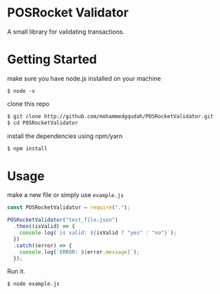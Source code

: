 # POSRocket Validator

A small library for validating transactions.

# Getting Started

make sure you have node.js installed on your machine

```
$ node -v
```

clone this repo

```bash
$ git clone http://github.com/mohammedgqudah/POSRocketValidator.git
$ cd POSRocketValidator
```

install the dependencies using npm/yarn

```bash
$ npm install
```

# Usage

make a new file or simply use `example.js`

```js
const POSRocketValidator = require(".");

POSRocketValidator("test_file.json")
  .then((isValid) => {
    console.log(`is valid: ${isValid ? "yes" : "no"}`);
  })
  .catch((error) => {
    console.log(`ERROR: ${error.message}`);
  });
```

Run it.

```bash
$ node example.js
```
